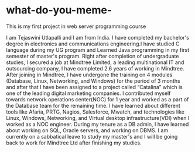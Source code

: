 # what-do-you-meme-
This is my first project in web server programming course

I am Tejaswini Utlapalli and I am from India. I have completed my bachelor's degree in electronics and communications engineering.I have studied C language during my UG program and Learned Java programming in my first semester of master's program.
Right after completion of undergraduate studies, I secured a job at Mindtree Limited, a leading multinational IT and outsourcing company, I have completed 2.6 years of working in Mindtree. After joining in Mindtree, I have undergone the training on 4 modules (Database, Linux, Networking, and Windows) for the period of 3 months and after that I have been assigned to a project called “Catalina” which is one of the leading digital marketing companies. I contributed myself towards network operations center(NOC) for 1 year and worked as a part of the Database team for the remaining time. 
I have learned about different tools like Afaria, PRTG, Nagios, Salesforce, Mwatch, and technologies like Linux, Windows, Networking, and Virtual desktop infrastructure(VDI) when I worked as a NOC engineer.
During my tenure as a DB admin, I have learned about working on SQL, Oracle servers, and working on DBMS. I am currently on a sabbatical leave to study my master's and I will be going back to work for Mindtree Ltd after finishing my studies.
